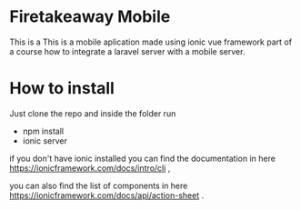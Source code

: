 
# Firetakeaway Mobile
This is a  This is a mobile aplication made using ionic vue framework part of a course how to integrate a laravel server with a mobile server.

# How to install
Just clone the repo and inside the folder run

- npm install
- ionic server

if you don't have ionic installed you can find the documentation in here https://ionicframework.com/docs/intro/cli ,

you can also find the list of components in here https://ionicframework.com/docs/api/action-sheet .

